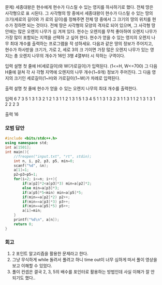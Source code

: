 문제)
세종대왕은 현수에게 현수가 다스릴 수 있는 영지를 하사하기로 했다. 전체 땅은 사각형으로 표
시된다. 그 사각형의 땅 중에서 세종대왕이 현수가 다스릴 수 있는 땅의 크기(세로의 길이와 가
로의 길이)를 정해주면 전체 땅 중에서 그 크기의 땅의 위치를 현수가 정하면 되는 것이다.
전체 땅은 사각형의 모양의 격자로 되어 있으며, 그 사각형 땅 안에는 많은 오렌지 나무가 심
겨져 있다. 현수는 오렌지를 무척 좋아하여 오렌지 나무가 가장 많이 포함되는 지역을 선택하
고 싶어 한다. 현수가 얻을 수 있는 영지의 오렌지 나무 최대 개수를 출력하는 프로그램을 작
성하세요. 다음과 같은 땅의 정보가 주어지고, 현수가 하사받을 크기가, 가로 2, 세로 3의 크
기이면 가장 많은 오렌지 나무가 있는 영지는 총 오렌지 나무의 개수가 16인 3행 4열부터 시
작하는 구역이다.

입력 설명
첫 줄에 H(세로길이)와 W(가로길이)가 입력된다. (1<=H, W<=700) 그 다음 H줄에 걸쳐 각 사
각형 지역에 오렌지의 나무 개수(1~9개) 정보가 주어진다.
그 다음 영지의 크기인 세로길이(1~H)와 가로길이(1~W)가 차례로 입력된다.

출력 설명
첫 줄에 현수가 얻을 수 있는 오렌지 나무의 최대 개수를 출력한다.

입력
6 7
3 5 1 3 1 3 2
1 2 1 3 1 1 2
1 3 1 5 1 3 4
5 1 1 3 1 3 2
3 1 1 3 1 1 2
1 3 1 3 1 2 2
2 3

출력
16

### 모범 답안
``` Cpp
#include <bits/stdc++.h>
using namespace std;
int a[1501];
int main(){
    //freopen("input.txt", "rt", stdin);
    int n, i, p2, p3, p5, min=0;
    scanf("%d", &n);
    a[1]=1;
    p2=p3=p5=1;
    for(i=2; i<=n; i++){
        if(a[p2]*2<a[p3]*3) min=a[p2]*2;
        else min=a[p3]*3;
        if(a[p5]*5<min) min=a[p5]*5;
        if(min==a[p2]*2) p2++;
        if(min==a[p3]*3) p3++;
        if(min==a[p5]*5) p5++;
        a[i]=min;
    }
    printf("%d\n", a[n]);    
    return 0;
}
```

### 회고
1. 2 포인트 알고리즘을 활용한 문제라고 한다.
2. 그냥 무식하게 while 돌려서 풀려고 하니 time out이 너무 심하게 떠서 풀이 영상을 보고 이해할 수 있었다.
3. 풀이 컨셉은 결국 2, 3, 5의 배수를 포인터로 활용하는 방법인데 사실 이해가 잘 안되기도 했다..
